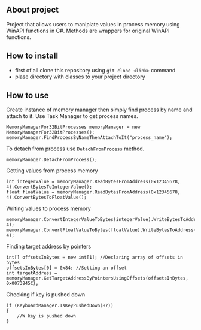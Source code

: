 ## About project

Project that allows users to maniplate values in process memory using WinAPI functions in C#. Methods are wrappers for original WinAPI functions.

## How to install

- first of all clone this repository using `git clone <link>` command
- plase directory with classes to your project directory

## How to use

Create instance of memory manager then simply find process by name and attach to it. Use Task Manager to get process names.
```
MemoryManagerFor32BitProcesses memoryManager = new MemoryManagerFor32BitProcesses();
memoryManager.FindProcessByNameThenAttachToIt("process_name");
```
To detach from process use `DetachFromProcess` method.
```
memoryManager.DetachFromProcess();
```
Getting values from process memory
```
int integerValue = memoryManager.ReadBytesFromAddress(0x12345678, 4).ConvertBytesToIntegerValue();
float floatValue = memoryManager.ReadBytesFromAddress(0x12345678, 4).ConvertBytesToFloatValue();
```
Writing values to process memory
```
memoryManager.ConvertIntegerValueToBytes(integerValue).WriteBytesToAddress(0x12345678, 4);
memoryManager.ConvertFloatValueToBytes(floatValue).WriteBytesToAddress(0x12345678, 4);
```
Finding target address by pointers
```
int[] offsetsInBytes = new int[1]; //Declaring array of offsets in bytes
offsetsInBytes[0] = 0x84; //Setting an offset
int targetAddress = memoryManager.GetTargetAddressByPointersUsingOffsets(offsetsInBytes, 0x0073845C);
```
Checking if key is pushed down
```
if (KeyboardManager.IsKeyPushedDown(87))
{
    //W key is pushed down
}
```